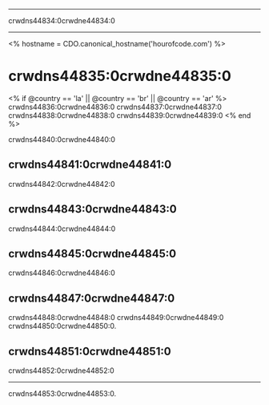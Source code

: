 * * *

crwdns44834:0crwdne44834:0

* * *

<% hostname = CDO.canonical_hostname('hourofcode.com') %>

# crwdns44835:0crwdne44835:0

<% if @country == 'la' || @country == 'br' || @country == 'ar' %> crwdns44836:0crwdne44836:0 crwdns44837:0crwdne44837:0 crwdns44838:0crwdne44838:0 crwdns44839:0crwdne44839:0 <% end %>

crwdns44840:0crwdne44840:0

## crwdns44841:0crwdne44841:0

crwdns44842:0crwdne44842:0

## crwdns44843:0crwdne44843:0

crwdns44844:0crwdne44844:0

## crwdns44845:0crwdne44845:0

crwdns44846:0crwdne44846:0

## crwdns44847:0crwdne44847:0

crwdns44848:0crwdne44848:0 crwdns44849:0crwdne44849:0 crwdns44850:0crwdne44850:0.

## crwdns44851:0crwdne44851:0

crwdns44852:0crwdne44852:0

* * *

crwdns44853:0crwdne44853:0.